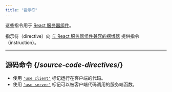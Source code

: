 ```yaml
---
title: "指示符"
---
```


<RSC>

这些指令用于 [React 服务器组件](/reference/rsc/server-components)。

</RSC>

<Intro>

指示符（directive）向 [与 React 服务器组件兼容的捆绑器](/learn/start-a-new-react-project#full-stack-frameworks) 提供指令（instruction）。

</Intro>

---

## 源码命令 {/*source-code-directives*/}

* 使用 [`'use client'`](/reference/rsc/use-client) 标记运行在客户端的代码。
* 使用 [`'use server'`](/reference/rsc/use-server) 标记可以被客户端代码调用的服务端函数。
